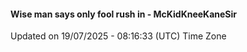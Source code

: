 #### Wise man says only fool rush in - McKidKneeKaneSir
Updated on 19/07/2025 - 08:16:33 (UTC) Time Zone
